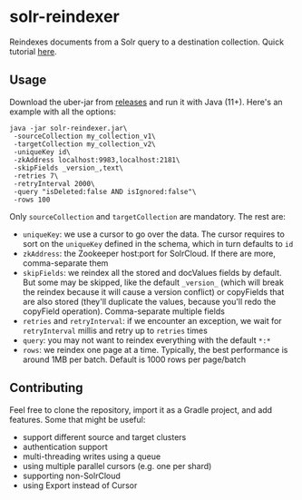 # solr-reindexer
Reindexes documents from a Solr query to a destination collection. Quick tutorial [here](https://sematext.com/blog/solr-reindexer-quick-way-to-reindex-to-a-new-collection/).
## Usage
Download the uber-jar from [releases](https://github.com/sematext/solr-reindexer/releases) and run it with Java (11+). Here's an example with all the options:
```
java -jar solr-reindexer.jar\
 -sourceCollection my_collection_v1\
 -targetCollection my_collection_v2\ 
 -uniqueKey id\
 -zkAddress localhost:9983,localhost:2181\
 -skipFields _version_,text\
 -retries 7\
 -retryInterval 2000\
 -query "isDeleted:false AND isIgnored:false"\
 -rows 100
```

Only `sourceCollection` and `targetCollection` are mandatory.
The rest are:
- `uniqueKey`: we use a cursor to go over the data. The cursor requires to sort on the `uniqueKey` defined in the schema, which in turn defaults to `id`
- `zkAddress`: the Zookeeper host:port for SolrCloud. If there are more, comma-separate them
- `skipFields`: we reindex all the stored and docValues fields by default. But some may be skipped, like the default `_version_` (which will break the reindex because it will cause a version conflict) or copyFields that are also stored (they'll duplicate the values, because you'll redo the copyField operation). Comma-separate multiple fields
- `retries` and `retryInterval`: if we encounter an exception, we wait for `retryInterval` millis and retry up to `retries` times
- `query`: you may not want to reindex everything with the default `*:*`
- `rows`: we reindex one page at a time. Typically, the best performance is around 1MB per batch. Default is 1000 rows per page/batch

## Contributing
Feel free to clone the repository, import it as a Gradle project, and add features. Some that might be useful:
- support different source and target clusters
- authentication support
- multi-threading writes using a queue
- using multiple parallel cursors (e.g. one per shard)
- supporting non-SolrCloud
- using Export instead of Cursor
